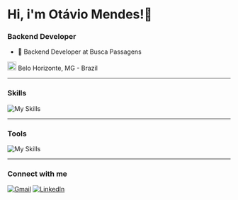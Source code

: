 # Hi, i'm Otávio Mendes!👋
### Backend Developer

- 💼 Backend Developer at Busca Passagens

<img src="https://i.imgur.com/iaD74Rp.png" width="20" height="20" > Belo Horizonte, MG - Brazil

_____

### Skills

![My Skills](https://skillicons.dev/icons?i=java,spring,python,flask,angular,js)

_____

### Tools

![My Skills](https://skillicons.dev/icons?i=git,docker,aws,postgres,postman,jenkins,grafana,rabbitmq)

___

### Connect with me
<div align="left">
  <a href = "mailto:otaviojulio.mendes@gmail.com"><img src="https://img.shields.io/badge/Gmail-D14836?style=for-the-badge&logo=gmail&logoColor=white" target="_blank" title="Gmail" alt="Gmail" ></a>
  <a href="https://www.linkedin.com/in/otavio-mendes/" target="_blank"><img src="https://img.shields.io/badge/-LinkedIn-%230077B5?style=for-the-badge&logo=linkedin&logoColor=white" target="_blank" title="LinkedIn" alt="LinkedIn" ></a>
</div>
